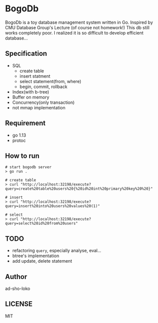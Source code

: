 # BogoDb

BogoDb is a toy database management system written in Go.
Inspired by CMU Database Group's Lecture (of course not homework!) This db still works completely poor. I realized it is so difficult to develop efficient database...

## Specification 

- SQL
    - create table
    - insert statment
    - select statement(from, where)
    - begin, commit, rollback
- Index(with b-tree)
- Buffer on memory
- Concurrency(only transaction)
- not mmap implementation

## Requirement

- go 1.13
- protoc

## How to run

```
# start bogodb server
> go run .

# create table
> curl "http://localhost:32198/execute?query=create%20table%20users%20{%20id%20int%20primary%20key%20%20}"

# insert 
> curl "http://localhost:32198/execute?query=insert%20into%20users%20values%20(1)"

# select
> curl "http://localhost:32198/execute?query=select%20id%20from%20users"
```

## TODO 

- refactoring `query`, especially analyse, eval...
- btree's implementation
- add update, delete statement

## Author

ad-sho-loko

## LICENSE

MIT